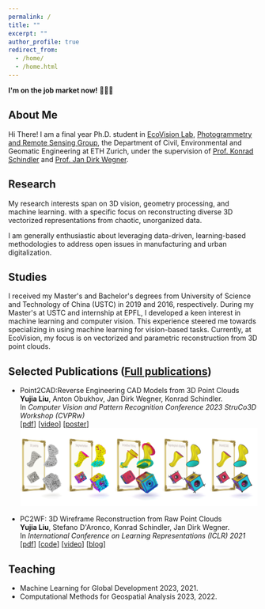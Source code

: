 ```yaml
---
permalink: /
title: ""
excerpt: ""
author_profile: true
redirect_from: 
  - /home/
  - /home.html
---
```


**I'm on the job market now!** 🤞👨‍🎓

## About Me

Hi There! I am a final year Ph.D. student in [EcoVision Lab](https://prs.igp.ethz.ch/ecovision.html), [Photogrammetry and Remote Sensing Group](https://prs.igp.ethz.ch/), the Department of Civil, Environmental and Geomatic Engineering at ETH Zurich, under the supervision of [Prof. Konrad Schindler](https://prs.igp.ethz.ch/group/people/person-detail.schindler.html) and [Prof. Jan Dirk Wegner](https://www.ics.uzh.ch/en/research/research-groups/Jan-Dirk-Wegner.html).

## Research

My research interests span on 3D vision, geometry processing, and machine learning. with a specific focus on reconstructing diverse 3D vectorized representations from chaotic, unorganized data.

I am generally enthusiastic about leveraging data-driven, learning-based methodologies to address open issues in manufacturing and urban digitalization.

## Studies

I received my Master's and Bachelor's degrees from University of Science and Technology of China (USTC) in 2019 and 2016, respectively. During my Master's at USTC and internship at EPFL, I developed a keen interest in machine learning and computer vision. This experience steered me towards specializing in using machine learning for vision-based tasks. Currently, at EcoVision, my focus is on vectorized and parametric reconstruction from 3D point clouds.

## Selected Publications ([Full publications](https://scholar.google.com/citations?user=IwBPrmkAAAAJ&hl=en))

* Point2CAD:Reverse Engineering CAD Models from 3D Point Clouds<br/>
  **Yujia Liu**, Anton Obukhov, Jan Dirk Wegner, Konrad Schindler.<br/>
  In *Computer Vision and Pattern Recognition Conference 2023 StruCo3D Workshop (CVPRw)*<br/>
  \[[pdf](https://struco3d.github.io/cvpr2023/papers/11.pdf)\] 
  \[[video](https://youtu.be/HLyZNsDbFBQ)\] 
  \[[poster](https://struco3d.github.io/cvpr2023/papers/11_poster.pdf)\]
  ![My Image](images/teaser.jpg)

* PC2WF: 3D Wireframe Reconstruction from Raw Point Clouds<br/>
  **Yujia Liu**, Stefano D'Aronco, Konrad Schindler, Jan Dirk Wegner.<br/>
  In *International Conference on Learning Representations (ICLR) 2021* <br/>
  \[[pdf](https://openreview.net/pdf?id=8X2eaSZxTP)\]
  \[[code](https://github.com/YujiaLiu76/PC2WF)\]
  \[[video](https://www.google.com/url?sa=t&rct=j&q=&esrc=s&source=web&cd=&cad=rja&uact=8&ved=2ahUKEwjCrdf13-yCAxVDzAIHHfNsDEQQFnoECA0QAQ&url=https%3A%2F%2Ficlr.cc%2Fvirtual%2F2021%2Fposter%2F3169&usg=AOvVaw1WV543IrmZ2X6CJLlZOrIV&opi=89978449)\]
  \[[blog](https://www.google.com/url?sa=t&rct=j&q=&esrc=s&source=web&cd=&cad=rja&uact=8&ved=2ahUKEwi6q7nW3-yCAxUOsaQKHRNYLAwQFnoECBEQAQ&url=https%3A%2F%2Fmedium.com%2Fecovisioneth%2Flearning-to-connect-the-dots-e91c760cfdbd&usg=AOvVaw2kcn2sai2GfhZ2HigCcAjm&opi=89978449)\]


## Teaching
* Machine Learning for Global Development 2023, 2021.
* Computational Methods for Geospatial Analysis 2023, 2022.

